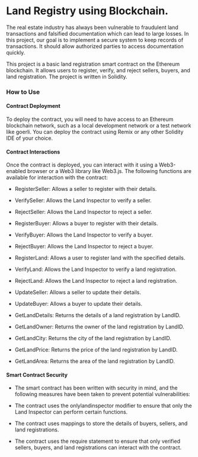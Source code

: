 # Land Registry using Blockchain.

The real estate industry has always been vulnerable to fraudulent land transactions and falsified documentation which can lead to large losses. In this project, our goal is to implement a secure system to keep records of transactions. It should allow authorized parties to access documentation quickly.

This project is a basic land registration smart contract on the Ethereum blockchain. It allows users to register, verify, and reject sellers, buyers, and land registration. The project is written in Solidity.

### How to Use
#### Contract Deployment
To deploy the contract, you will need to have access to an Ethereum blockchain network, such as a local development network or a test network like goerli. You can deploy the contract using Remix or any other Solidity IDE of your choice.

#### Contract Interactions
Once the contract is deployed, you can interact with it using a Web3-enabled browser or a Web3 library like Web3.js. The following functions are available for interaction with the contract:

- RegisterSeller: Allows a seller to register with their details.

- VerifySeller: Allows the Land Inspector to verify a seller.

- RejectSeller: Allows the Land Inspector to reject a seller.

- RegisterBuyer: Allows a buyer to register with their details.

- VerifyBuyer: Allows the Land Inspector to verify a buyer.

- RejectBuyer: Allows the Land Inspector to reject a buyer.

- RegisterLand: Allows a user to register land with the specified details.

- VerifyLand: Allows the Land Inspector to verify a land registration.

- RejectLand: Allows the Land Inspector to reject a land registration.

- UpdateSeller: Allows a seller to update their details.

- UpdateBuyer: Allows a buyer to update their details.

- GetLandDetails: Returns the details of a land registration by LandID.

- GetLandOwner: Returns the owner of the land registration by LandID.

- GetLandCity: Returns the city of the land registration by LandID.

- GetLandPrice: Returns the price of the land registration by LandID.

- GetLandArea: Returns the area of the land registration by LandID.

#### Smart Contract Security
- The smart contract has been written with security in mind, and the following measures have been taken to prevent potential vulnerabilities:

- The contract uses the onlylandinspector modifier to ensure that only the Land Inspector can perform certain functions.

- The contract uses mappings to store the details of buyers, sellers, and land registrations.

- The contract uses the require statement to ensure that only verified sellers, buyers, and land registrations can interact with the contract.
